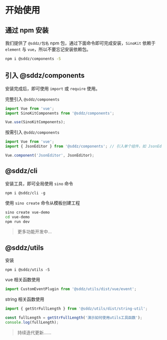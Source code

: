 # 开始使用

## 通过 npm 安装

我们提供了 `@sddz/包名` npm 包，通过下面命令即可完成安装，`SinoKit` 依赖于 `element` 与 `vue`，所以不要忘记安装依赖包。

```bash
npm i @sddz/components -S
```

## 引入 @sddz/components

安装完成后，即可使用 `import` 或 `require` 使用。

完整引入 `@sddz/components`

```js
import Vue from 'vue';
import SinoKitComponents from '@sddz/components';

Vue.use(SinoKitComponents);
```

按需引入 `@sddz/components`

```js
import Vue from 'vue';
import { JsonEditor } from '@sddz/components'; // 引入单个组件，如 JsonEditor

Vue.component('JsonEditor', JsonEditor);
```

## @sddz/cli

安装工具，即可全局使用 `sino` 命令

```
npm i @sddz/cli -g
```

使用 `sino create` 命令从模板创建工程

```bash
sino create vue-demo
cd vue-demo
npm run dev
```

> 更多功能开发中…

## @sddz/utils

安装

```
npm i @sddz/utils -S
```

vue 相关函数使用

```js
import CustomEventPlugin from '@sddz/utils/dist/vue/event';
```

string 相关函数使用

```js
import { getStrFullLength } from '@sddz/utils/dist/string-util';

const fullLength = getStrFullLength('演示如何使用utils工具函数');
console.log(fullLength);
```

> 持续迭代更新……
